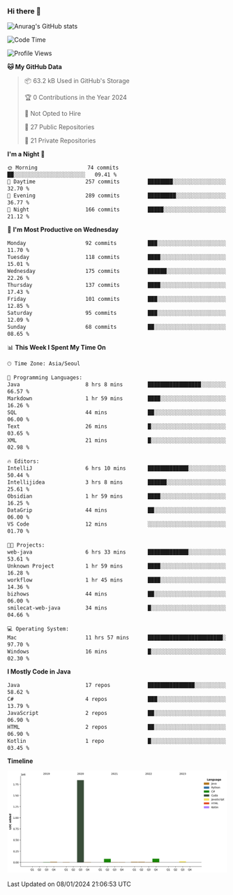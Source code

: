 ### Hi there 👋

![Anurag's GitHub stats](https://github-readme-stats.vercel.app/api?username=pllap&show_icons=true&theme=github_dark)

<!--START_SECTION:waka-->
![Code Time](http://img.shields.io/badge/Code%20Time-695%20hrs-blue)

![Profile Views](http://img.shields.io/badge/Profile%20Views-0-blue)

**🐱 My GitHub Data** 

> 📦 63.2 kB Used in GitHub's Storage 
 > 
> 🏆 0 Contributions in the Year 2024
 > 
> 🚫 Not Opted to Hire
 > 
> 📜 27 Public Repositories 
 > 
> 🔑 21 Private Repositories 
 > 
**I'm a Night 🦉** 

```text
🌞 Morning                74 commits          ██░░░░░░░░░░░░░░░░░░░░░░░   09.41 % 
🌆 Daytime                257 commits         ████████░░░░░░░░░░░░░░░░░   32.70 % 
🌃 Evening                289 commits         █████████░░░░░░░░░░░░░░░░   36.77 % 
🌙 Night                  166 commits         █████░░░░░░░░░░░░░░░░░░░░   21.12 % 
```
📅 **I'm Most Productive on Wednesday** 

```text
Monday                   92 commits          ███░░░░░░░░░░░░░░░░░░░░░░   11.70 % 
Tuesday                  118 commits         ████░░░░░░░░░░░░░░░░░░░░░   15.01 % 
Wednesday                175 commits         ██████░░░░░░░░░░░░░░░░░░░   22.26 % 
Thursday                 137 commits         ████░░░░░░░░░░░░░░░░░░░░░   17.43 % 
Friday                   101 commits         ███░░░░░░░░░░░░░░░░░░░░░░   12.85 % 
Saturday                 95 commits          ███░░░░░░░░░░░░░░░░░░░░░░   12.09 % 
Sunday                   68 commits          ██░░░░░░░░░░░░░░░░░░░░░░░   08.65 % 
```


📊 **This Week I Spent My Time On** 

```text
🕑︎ Time Zone: Asia/Seoul

💬 Programming Languages: 
Java                     8 hrs 8 mins        █████████████████░░░░░░░░   66.57 % 
Markdown                 1 hr 59 mins        ████░░░░░░░░░░░░░░░░░░░░░   16.26 % 
SQL                      44 mins             ██░░░░░░░░░░░░░░░░░░░░░░░   06.00 % 
Text                     26 mins             █░░░░░░░░░░░░░░░░░░░░░░░░   03.65 % 
XML                      21 mins             █░░░░░░░░░░░░░░░░░░░░░░░░   02.98 % 

🔥 Editors: 
IntelliJ                 6 hrs 10 mins       █████████████░░░░░░░░░░░░   50.44 % 
Intellijidea             3 hrs 8 mins        ██████░░░░░░░░░░░░░░░░░░░   25.61 % 
Obsidian                 1 hr 59 mins        ████░░░░░░░░░░░░░░░░░░░░░   16.25 % 
DataGrip                 44 mins             ██░░░░░░░░░░░░░░░░░░░░░░░   06.00 % 
VS Code                  12 mins             ░░░░░░░░░░░░░░░░░░░░░░░░░   01.70 % 

🐱‍💻 Projects: 
web-java                 6 hrs 33 mins       █████████████░░░░░░░░░░░░   53.61 % 
Unknown Project          1 hr 59 mins        ████░░░░░░░░░░░░░░░░░░░░░   16.28 % 
workflow                 1 hr 45 mins        ████░░░░░░░░░░░░░░░░░░░░░   14.36 % 
bizhows                  44 mins             ██░░░░░░░░░░░░░░░░░░░░░░░   06.00 % 
smilecat-web-java        34 mins             █░░░░░░░░░░░░░░░░░░░░░░░░   04.66 % 

💻 Operating System: 
Mac                      11 hrs 57 mins      ████████████████████████░   97.70 % 
Windows                  16 mins             █░░░░░░░░░░░░░░░░░░░░░░░░   02.30 % 
```

**I Mostly Code in Java** 

```text
Java                     17 repos            ███████████████░░░░░░░░░░   58.62 % 
C#                       4 repos             ███░░░░░░░░░░░░░░░░░░░░░░   13.79 % 
JavaScript               2 repos             ██░░░░░░░░░░░░░░░░░░░░░░░   06.90 % 
HTML                     2 repos             ██░░░░░░░░░░░░░░░░░░░░░░░   06.90 % 
Kotlin                   1 repo              █░░░░░░░░░░░░░░░░░░░░░░░░   03.45 % 
```



**Timeline**

![Lines of Code chart](https://raw.githubusercontent.com/pllap/pllap/main/assets/bar_graph.png)


 Last Updated on 08/01/2024 21:06:53 UTC
<!--END_SECTION:waka-->


<!--
**pllap/pllap** is a ✨ _special_ ✨ repository because its `README.md` (this file) appears on your GitHub profile.

Here are some ideas to get you started:

- 🔭 I’m currently working on ...
- 🌱 I’m currently learning ...
- 👯 I’m looking to collaborate on ...
- 🤔 I’m looking for help with ...
- 💬 Ask me about ...
- 📫 How to reach me: ...
- 😄 Pronouns: ...
- ⚡ Fun fact: ...
-->
